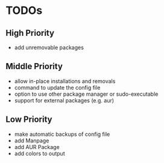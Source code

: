 # TODOs

## High Priority

- add unremovable packages

## Middle Priority

- allow in-place installations and removals
- command to update the config file
- option to use other package manager or sudo-executable
- support for external packages (e.g. aur)

## Low Priority

- make automatic backups of config file
- add Manpage
- add AUR Package
- add colors to output

